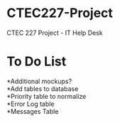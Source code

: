 CTEC227-Project
===============

CTEC 227 Project - IT Help Desk

To Do List
==========

*Additional mockups?  
*Add tables to database  
	*Priority table to normalize  
	*Error Log table  
	*Messages Table  